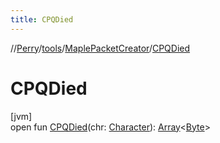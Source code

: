 ```yaml
---
title: CPQDied
---
```

//[Perry](../../../index.html)/[tools](../index.html)/[MaplePacketCreator](index.html)/[CPQDied](-c-p-q-died.html)



# CPQDied



[jvm]\
open fun [CPQDied](-c-p-q-died.html)(chr: [Character](../../client/-character/index.html)): [Array](https://kotlinlang.org/api/latest/jvm/stdlib/kotlin/-array/index.html)<[Byte](https://kotlinlang.org/api/latest/jvm/stdlib/kotlin/-byte/index.html)>





